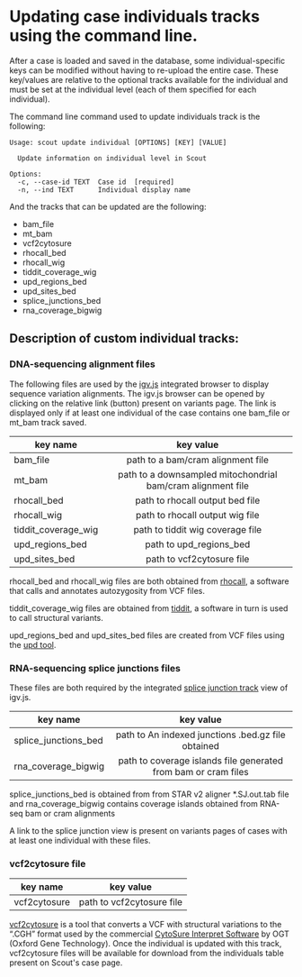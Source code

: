 # Updating case individuals tracks using the command line.

After a case is loaded and saved in the database, some individual-specific keys can be modified without having to re-upload the entire case.
These key/values are relative to the optional tracks available for the individual and must be set at the individual level (each of them specified for each individual).

The command line command used to update individuals track is the following:
```
Usage: scout update individual [OPTIONS] [KEY] [VALUE]

  Update information on individual level in Scout

Options:
  -c, --case-id TEXT  Case id  [required]
  -n, --ind TEXT      Individual display name
```
And the tracks that can be updated are the following:
- bam_file
- mt_bam
- vcf2cytosure
- rhocall_bed
- rhocall_wig
- tiddit_coverage_wig
- upd_regions_bed
- upd_sites_bed
- splice_junctions_bed
- rna_coverage_bigwig


## Description of custom individual tracks:

### DNA-sequencing alignment files
The following files are used by the [igv.js](https://github.com/igvteam/igv.js/wiki/Alignment-Track) integrated browser to display sequence variation alignments. The igv.js browser can be opened by clicking on the relative link (button) present on variants page. The link is displayed only if at least one individual of the case contains one bam_file or mt_bam track saved.

| key name            | key value     |
| --------------------|:-------------:|
| bam_file            | path to a bam/cram alignment file                           |
| mt_bam              | path to a downsampled mitochondrial bam/cram alignment file |
| rhocall_bed         | path to rhocall output bed file                             |
| rhocall_wig         | path to rhocall output wig file                             |
| tiddit_coverage_wig | path to tiddit wig coverage file                            |
| upd_regions_bed     | path to upd_regions_bed                                     |
| upd_sites_bed       | path to vcf2cytosure file                                   |

rhocall_bed and rhocall_wig files are both obtained from [rhocall](https://github.com/dnil/rhocall), a software that calls and annotates autozygosity from VCF files.

tiddit_coverage_wig files are obtained from [tiddit](https://github.com/SciLifeLab/TIDDIT), a software in turn is used to call structural variants.

upd_regions_bed and upd_sites_bed files are created from VCF files using the [upd tool](https://github.com/bjhall/upd).


### RNA-sequencing splice junctions files
These files are both required by the integrated [splice junction track](https://github.com/igvteam/igv.js/wiki/Splice-Junctions) view of igv.js.

| key name             | key value     |
| -------------------- |:-------------:|
| splice_junctions_bed | path to An indexed junctions .bed.gz file obtained             |
| rna_coverage_bigwig  | path to coverage islands file generated from bam or cram files |

splice_junctions_bed is obtained from from STAR v2 aligner *.SJ.out.tab file and rna_coverage_bigwig contains coverage islands obtained from RNA-seq bam or cram alignments

A link to the splice junction view is present on variants pages of cases with at least one individual with these files.

### vcf2cytosure file

| key name      | key value     |
| ------------- |:-------------:|
| vcf2cytosure | path to vcf2cytosure file  |

[vcf2cytosure](https://github.com/NBISweden/vcf2cytosure) is a tool that converts a VCF with structural variations to the “.CGH” format used by the commercial [CytoSure Interpret Software](https://www.ogt.com/products/product-search/cytosure-interpret-software/) by OGT (Oxford Gene Technology). Once the individual is updated with this track, vcf2cytosure files will be available for download from the individuals table present on Scout's case page.

